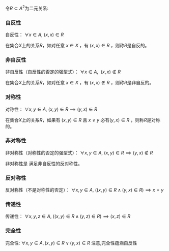 

令$R\subset A^{2}$为二元关系: 

### 自反性
自反性：  $\forall x\in A,~(x,x)\in R$ 

在集合$X$上的关系$R$，如对任意 $x\in X$ ，有 $(x,x)\in R$ ，则称$R$是自反的。
### 非自反性
非自反性（自反性的否定的强型式）： $\forall x\in A,~~(x,x)\notin R$

在集合$X$上的关系$R$，如对任意 $x \in X$ ，有 $(x,x)\notin R$ ，则称$R$是非自反的。
### 对称性
对称性： $\forall x,y\in A,~(x,y)\in R\implies (y,x)\in R$ 

在集合$X$上的关系$R$，如果有  $(x,y)\in R$ 且 $x\neq y$ 必有$(y,x)\in R$ ，则称$R$是对称的。
### 非对称性
非对称性（对称性的否定的强型式）： ${\displaystyle \forall x,y\in A,~(x,y)\in R\implies (y,x)\notin R}$ 

非对称性是 满足非自反性的反对称性。
### 反对称性
反对称性（不是对称性的否定）： $\forall x,y\in A,~((x,y)\in R\wedge (y,x)\in R)\implies x=y$ 
### 传递性
传递性： $\forall x,y,z\in A,~((x,y)\in R\wedge (y,z)\in R)\implies (x,z)\in R$
### 完全性
完全性:
$\forall x,y\in A, (x,y)\in R\lor (y,x)\in R$
注意,完全性蕴涵自反性

